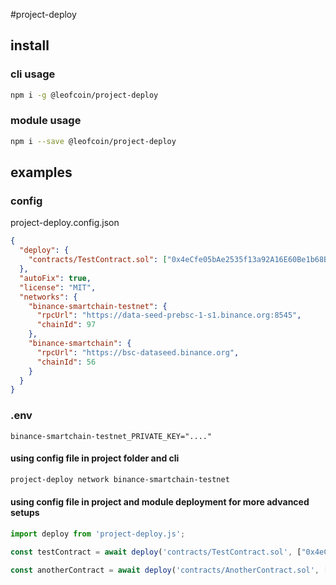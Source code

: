 #project-deploy

## install
### cli usage
```sh
npm i -g @leofcoin/project-deploy
```

### module usage
```sh
npm i --save @leofcoin/project-deploy
```
## examples
### config
project-deploy.config.json
```json
{
  "deploy": {
    "contracts/TestContract.sol": ["0x4eCfe05bAe2535f13a92A16E60Be1b68BdEDEDb7"]
  },
  "autoFix": true,
  "license": "MIT",
  "networks": {
    "binance-smartchain-testnet": {
      "rpcUrl": "https://data-seed-prebsc-1-s1.binance.org:8545",
      "chainId": 97
    },
    "binance-smartchain": {
      "rpcUrl": "https://bsc-dataseed.binance.org",
      "chainId": 56
    }
  }
}
```

### .env
```
binance-smartchain-testnet_PRIVATE_KEY="...."

```

#### using config file in project folder and cli
```sh
project-deploy network binance-smartchain-testnet
```


#### using config file in project and module deployment for more advanced setups

```js
import deploy from 'project-deploy.js';

const testContract = await deploy('contracts/TestContract.sol', ["0x4eCfe05bAe2535f13a92A16E60Be1b68BdEDEDb7"])

const anotherContract = await deploy('contracts/AnotherContract.sol', [testContract.address])
```
